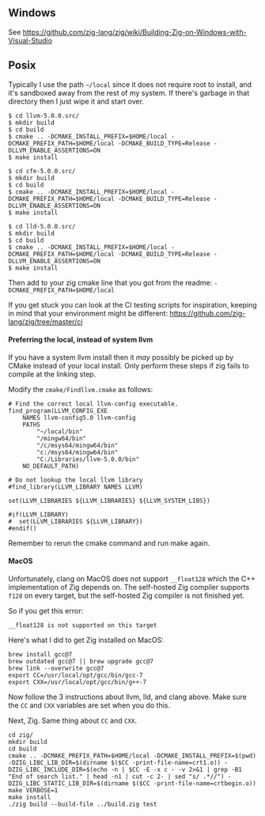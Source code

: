 ## Windows

See https://github.com/zig-lang/zig/wiki/Building-Zig-on-Windows-with-Visual-Studio

## Posix

Typically I use the path `~/local` since it does not require root to install, and it's sandboxed away from the rest of my system. If there's garbage in that directory then I just wipe it and start over.

```
$ cd llvm-5.0.0.src/
$ mkdir build
$ cd build
$ cmake .. -DCMAKE_INSTALL_PREFIX=$HOME/local -DCMAKE_PREFIX_PATH=$HOME/local -DCMAKE_BUILD_TYPE=Release -DLLVM_ENABLE_ASSERTIONS=ON
$ make install
```

```
$ cd cfe-5.0.0.src/
$ mkdir build
$ cd build
$ cmake .. -DCMAKE_INSTALL_PREFIX=$HOME/local -DCMAKE_PREFIX_PATH=$HOME/local -DCMAKE_BUILD_TYPE=Release -DLLVM_ENABLE_ASSERTIONS=ON
$ make install
```

```
$ cd lld-5.0.0.src/
$ mkdir build
$ cd build
$ cmake .. -DCMAKE_INSTALL_PREFIX=$HOME/local -DCMAKE_PREFIX_PATH=$HOME/local -DCMAKE_BUILD_TYPE=Release -DLLVM_ENABLE_ASSERTIONS=ON
$ make install
```

Then add to your zig cmake line that you got from the readme:
`-DCMAKE_PREFIX_PATH=$HOME/local`

If you get stuck you can look at the CI testing scripts for inspiration, keeping in mind that your environment might be different: https://github.com/zig-lang/zig/tree/master/ci

#### Preferring the local, instead of system llvm

If you have a system llvm install then it _may_ possibly be picked up by CMake instead of your local install. Only perform these steps if zig fails to compile at the linking step.

Modify the `cmake/Findllvm.cmake` as follows:

```
# Find the correct local llvm-config executable.
find_program(LLVM_CONFIG_EXE
    NAMES llvm-config5.0 llvm-config
    PATHS
        "~/local/bin"
        "/mingw64/bin"
        "/c/msys64/mingw64/bin"
        "c:/msys64/mingw64/bin"
        "C:/Libraries/llvm-5.0.0/bin"
    NO_DEFAULT_PATH)
```

```
# Do not lookup the local llvm library
#find_library(LLVM_LIBRARY NAMES LLVM)

set(LLVM_LIBRARIES ${LLVM_LIBRARIES} ${LLVM_SYSTEM_LIBS})

#if(LLVM_LIBRARY)
#  set(LLVM_LIBRARIES ${LLVM_LIBRARY})
#endif()
```

Remember to rerun the cmake command and run make again.


#### MacOS

Unfortunately, clang on MacOS does not support `__float128` which the C++ implementation of Zig depends on. The self-hosted Zig compiler supports `f128` on every target, but the self-hosted Zig compiler is not finished yet.

So if you get this error:

```
__float128 is not supported on this target
```

Here's what I did to get Zig installed on MacOS:

```
brew install gcc@7
brew outdated gcc@7 || brew upgrade gcc@7
brew link --overwrite gcc@7
export CC=/usr/local/opt/gcc/bin/gcc-7
export CXX=/usr/local/opt/gcc/bin/g++-7
```

Now follow the 3 instructions about llvm, lld, and clang above. Make sure the `CC` and `CXX` variables are set when you do this.

Next, Zig. Same thing about `CC` and `CXX`.

```
cd zig/
mkdir build
cd build
cmake .. -DCMAKE_PREFIX_PATH=$HOME/local -DCMAKE_INSTALL_PREFIX=$(pwd) -DZIG_LIBC_LIB_DIR=$(dirname $($CC -print-file-name=crt1.o)) -DZIG_LIBC_INCLUDE_DIR=$(echo -n | $CC -E -x c - -v 2>&1 | grep -B1 "End of search list." | head -n1 | cut -c 2- | sed "s/ .*//") -DZIG_LIBC_STATIC_LIB_DIR=$(dirname $($CC -print-file-name=crtbegin.o))
make VERBOSE=1
make install
./zig build --build-file ../build.zig test
```